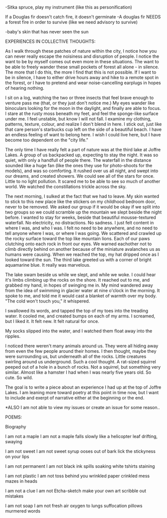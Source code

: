 -Sitka spruce, play my instrument (like this as personification) 

If a Douglas fir doesn't catch fire, it doesn't germinate 
-A douglas fir NEEDS a forest fire in order to survive 
(like we need advisory to survive) 

-baby's skin that has never seen the sun


EXPERIENCES IN COLLECTIVE THOUGHTS: 

As I walk through these patches of nature within the city, I notice how you can never really escape the noisiness and disruption of people. I notice the want to be by myself comes out even more in these situations. The want to be able to freely wander these small pockets of forest all alone - in silence. The more that I do this, the more I find that this is not possible. If I want to be in silence, I have to either drive hours away and hike to a remote spot in the forest, or I have to pretend and wear noise-cancelling earplugs in hopes of hearing nothing. 

I sit on a log, watching the two or three insects that feel brave enough to venture pass me (that, or they just don't notice me.) My eyes wander like binoculars looking for the moon in the daylight, and finally are able to focus. I stare at the rusty moss beneath my feet, and feel the sponge-like surface under me. I feel unstable, but know I will not fall. I examine my clothing, patterns, texture, colour, and realize I don't blend in here. I stick out, just like that care person's starbucks cup left on the side of a beautiful beach. I have an endless feeling of want to belong here. I wish I could live here, but I have become too dependent on the "city life." 

The only time I have really felt a part of nature was at the third lake at Joffre Lakes. A group of us backpacked up, expecting to stay the night. It was so quiet, with only a handfull of people there. The waterfall in the distance sounded like a huge fan (like the ones they use for photo-shoots for the models), and was so comforting. It rushed over us all night, and swept into our dreams, and created showers. We could see all of the stars for once. Little to no light pollution. It scared me to be able to see so much of another world. We watched the constillations trickle across the sky. 

The next morning, I sulked at the fact that we had to leave. My skin wanted to stick to this new place like the stickers on my childhood bedroom door, never to be removed. We asked our group if it would be okay if we split into two groups so we could scramble up the mountain we slept beside the night before. I wanted to stay for weeks, beside that beautiful mousse-textured waterfall. No electricity, no distractions. No sadness. I just felt content in where I was, and who I was. I felt no need to be anywhere, and no need to tell anyone where I was, or where I was going. We scattered and crawled up the rocky surface toward the top like mountain lions. Each of our paws clutching onto each rock in front our eyes. We warned eachother not to climb directly behind on another because of the miniature avalanches us as humans were causing. When we reached the top, my hat dripped once as I looked toward the sun. The third lake greeted us with a corner of bright aquamarine blue. It really was marvelous. 

The lake swam beside us while we slept, and while we woke. I could hear it's limbs climbing up the rocks on the shore. It reached out to me, and grabbed my hand, in hopes of swinging me in. My mind wandered away from the idea of swimming in glacier water at nine o'clock in the morning. It spoke to me, and told me it would cast a blanket of warmth over my body. 
"The cold won't touch you," it whispered. 

I swallowed its words, and tapped the top of my toes into the treading water. It cooled me, and created bumps on each of my arms. I screamed, but I liked it. It felt new. It felt natural for once. 

My socks slipped into the water, and I watched them float away into the ripples. 

I noticed there weren't many animals around us. They were all hiding away from even the few people around their homes. I then thought, maybe they were surrounding us, but underneath all of the rocks. Little creatures swirling around us underground. Such a cool thought. A rat-sized squirrel peeped out of a hole in a bunch of rocks. Not a squirrel, but something very similar. Almost like a hamster I had when I was nearly five years old. So cute. So wild.


The goal is to write a piece about an experience I had up at the top of Joffre Lakes. I am leaning more toward poetry at this point in time now, but I want to include and exerpt of narrative either at the beginning or the end. 

*ALSO I am not able to view my issues or create an issue for some reason.. 


POEMS:

Biography

I am not a maple 
I am not 
a maple
falls slowly 
like a helicopter leaf 
drifting, swaying 

I am not sweet 
I am not 
sweet syrup 
ooses out of bark
lick
the stickyness on your lips 

I am not permanent 
I am not 
black ink 
spills soaking 
white tshirts
staining  

I am not plastic 
I am not 
toss behind you
wrinkled paper 
crinkled mess 
mazes in heads 

I am not a clue 
I am not 
Etcha-sketch 
make your own art 
scribble 
out mistakes 

I am not soap
I am not 
fresh air 
oxygen to lungs
suffocation 
pillows murmered words
